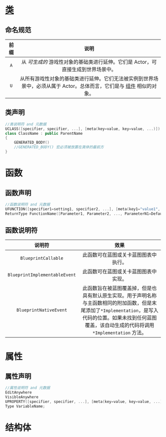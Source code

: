 # [类](https://docs.unrealengine.com/4.27/zh-CN/ProgrammingAndScripting/GameplayArchitecture/Classes/)

## 命名规范

| 前缀 |                             说明                             |
| :--: | :----------------------------------------------------------: |
| `A` | 从 *可生成的* 游戏性对象的基础类进行延伸。它们是 Actor，可直接生成到世界场景中。 |
| `U` | 从所有游戏性对象的基础类进行延伸。它们无法被实例到世界场景中，必须从属于 Actor。总体而言，它们是与 [组件](https://docs.unrealengine.com/4.27/zh-CN/ProgrammingAndScripting/ProgrammingWithCPP/UnrealArchitecture/Actors/Components) 相似的对象。 |

## 类声明

```c++
//类说明符 and 元数据
UCLASS([specifier, specifier, ...], [meta(key=value, key=value, ...)])
class ClassName : public ParentName
{
    GENERATED_BODY()
    //GENERATED_BODY() 宏必须被放置在类体的最前方
}
```



# 函数

## 函数声明

```c++
//函数说明符 and 元数据
UFUNCTION([specifier1=setting1, specifier2, ...], [meta(key1="value1", key2, ...)])
ReturnType FunctionName([Parameter1, Parameter2, ..., ParameterN1=DefaultValueN1, ParameterN2=DefaultValueN2]) [const];
```

## 函数说明符

|            说明符             |                             效果                             |
| :---------------------------: | :----------------------------------------------------------: |
|      `BlueprintCallable`      |             此函数可在蓝图或关卡蓝图图表中执行。             |
| `BlueprintImplementableEvent` |             此函数可在蓝图或关卡蓝图图表中实现。             |
|    `BlueprintNativeEvent`     | 此函数旨在被蓝图覆盖掉，但是也具有默认原生实现。用于声明名称与主函数相同的附加函数，但是末尾添加了`*Implementation`，是写入代码的位置。如果未找到任何蓝图覆盖，该自动生成的代码将调用 `*Implementation` 方法。 |

# 属性

## 属性声明

```c++
//属性说明符 and 元数据
EditAnywhere
VisibleAnywhere
UPROPERTY([specifier, specifier, ...], [meta(key=value, key=value, ...)])
Type VariableName;
```

# 结构体

